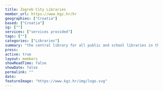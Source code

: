 ```yaml
---
title: Zagreb City Libraries
member_url: https://www.kgz.hr/hr
geographies: ["Croatia"]
based: ["Croatia"]
ig: [""] 
services: ["services provided"] 
tags: [""]
categories: ["Libraries"]
summary: "the central library for all public and school libraries in the Zagreb County, and the biggest institution among public libraries in Croatia."
press:
active: true
layout: members
showReadTime: false
showDate: false
permalink: ""
date: 
featureImage: "https://www.kgz.hr/img/logo.svg"
---
```

